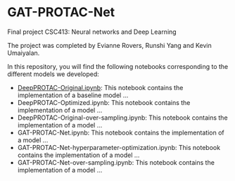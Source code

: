 # GAT-PROTAC-Net

Final project CSC413: Neural networks and Deep Learning

The project was completed by Evianne Rovers, Runshi Yang and Kevin Umaiyalan.

In this repository, you will find the following notebooks corresponding to the different models we developed:

- [DeepPROTAC-Original.ipynb](https://github.com/Runshi-Yang/CSC413-Final-Project/blob/main/DeepPROTAC-Original.ipynb): This notebook contains the implementation of a baseline model ...
- DeepPROTAC-Optimized.ipynb: This notebook contains the implementation of a model ...
- DeepPROTAC-Original-over-sampling.ipynb: This notebook contains the implementation of a model ...
- GAT-PROTAC-Net.ipynb: This notebook contains the implementation of a model ...
- GAT-PROTAC-Net-hyperparameter-optimization.ipynb: This notebook contains the implementation of a model ...
- GAT-PROTAC-Net-over-sampling.ipynb: This notebook contains the implementation of a model ...
